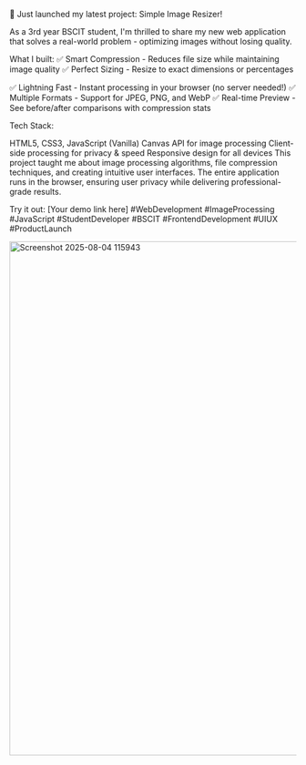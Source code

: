 🚀 Just launched my latest project: Simple Image Resizer!

As a 3rd year BSCIT student, I'm thrilled to share my new web application that solves a real-world problem - optimizing images without losing quality.

What I built:
✅ Smart Compression - Reduces file size while maintaining image quality
✅ Perfect Sizing - Resize to exact dimensions or percentages

✅ Lightning Fast - Instant processing in your browser (no server needed!)
✅ Multiple Formats - Support for JPEG, PNG, and WebP
✅ Real-time Preview - See before/after comparisons with compression stats

Tech Stack:

HTML5, CSS3, JavaScript (Vanilla)
Canvas API for image processing
Client-side processing for privacy & speed
Responsive design for all devices
This project taught me about image processing algorithms, file compression techniques, and creating intuitive user interfaces. The entire application runs in the browser, ensuring user privacy while delivering professional-grade results.

Try it out: [Your demo link here]
#WebDevelopment #ImageProcessing #JavaScript #StudentDeveloper #BSCIT #FrontendDevelopment #UIUX #ProductLaunch

<img width="1748" height="903" alt="Screenshot 2025-08-04 115943" src="https://github.com/user-attachments/assets/dbf09962-f259-4d0c-a0ff-0b1790a477bb" />
